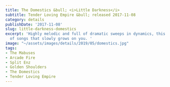 ```yaml
---
title: The Domestics &bull; <i>Little Darkness</i>
subtitle: Tender Loving Empire &bull; released 2017-11-08
category: details
publishDate: '2017-11-08'
slug: little-darkness-domestics
excerpt: 'Highly melodic and full of dramatic sweeps in dynamics, this is a collection
  of songs that slowly grows on you. '
image: "~/assets/images/details/2019/05/domestics.jpg"
tags:
- The Mabuses
- Arcade Fire
- Split Enz
- Golden Shoulders
- The Domestics
- Tender Loving Empire
---
```


